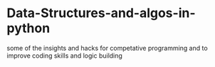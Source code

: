 # Data-Structures-and-algos-in-python
some of the insights and hacks for competative programming and to improve coding skills and logic building
